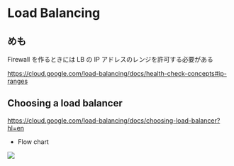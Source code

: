 # Load Balancing


## めも

Firewall を作るときには LB の IP アドレスのレンジを許可する必要がある

https://cloud.google.com/load-balancing/docs/health-check-concepts#ip-ranges

## Choosing a load balancer

https://cloud.google.com/load-balancing/docs/choosing-load-balancer?hl=en

+ Flow chart

![](https://cloud.google.com/load-balancing/images/choose-lb.svg)